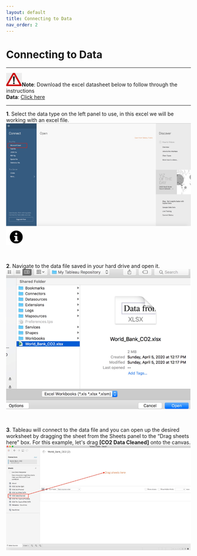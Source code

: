 ```yaml
---
layout: default
title: Connecting to Data
nav_order: 2
---
```


# Connecting to Data

---

![](./assets/images/note-icon.png "Note")<b>Note</b>: Download the excel datasheet below to follow through the instructions 
<br>
<b>Data</b>: [Click here](https://mkt.tableau.com/Public/Datasets/World_Bank_CO2.xlsx)

---

**1**. Select the data type on the left panel to use, in this excel we will be working with an excel file.
![](./assets/images/connecting-to-data-1.png "Connecting to Data 1")
![](./assets/images/tip-indicator.png "Tip")

<br>

**2**. Navigate to the data file saved in your hard drive and open it.
![](./assets/images/connecting-to-data-2.png "Connecting to Data 2")

<br>

**3**. Tableau will connect to the data file and you can open up the desired worksheet by dragging the sheet from the Sheets panel to the “Drag sheets here” box. For this example, let's drag **[CO2 Data Cleaned]** onto the canvas.
![](./assets/images/connecting-to-data-3.png "Connecting to Data 3")

<br>
 
